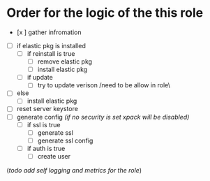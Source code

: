 # Order for the logic of the this role

- [x    ] gather infromation

- [ ] if elastic pkg is installed
  - [ ] if reinstall is true
    - [ ] remove elastic pkg
    - [ ] install elastic pkg
  - [ ] if update
    - [ ] try to update verison /need to be allow in role\
- [ ] else
  - [ ] install elastic pkg

- [ ] reset server keystore
- [ ] generate config *(if no security is set xpack will be disabled)*
  - [ ] if ssl is true
    - [ ] generate ssl
    - [ ] generate ssl config
  - [ ] if auth is true
    - [ ] create user

(*todo add self logging and metrics for the role*)
